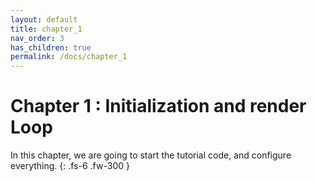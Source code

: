 ```yaml
---
layout: default
title: chapter_1
nav_order: 3
has_children: true
permalink: /docs/chapter_1
---
```


# Chapter 1 : Initialization and render Loop

In this chapter, we are going to start the tutorial code, and configure everything.
{: .fs-6 .fw-300 }
